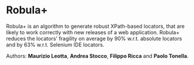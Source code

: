 # Robula+
Robula+ is an algorithm to generate robust XPath-based locators, that are likely to work correctly with new releases of a web application. Robula+ reduces the locators' fragility on average by 90% w.r.t. absolute locators and by 63% w.r.t. Selenium IDE locators.

Authors: **Maurizio Leotta**, **Andrea Stocco**, **Filippo Ricca** and **Paolo Tonella**.